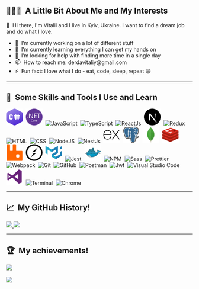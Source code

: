 


<h2> 👨🏻‍💻 &nbsp;A Little Bit About Me and My Interests</h2>
<p>👋 &nbsp;Hi there, I'm Vitalii and I live in Kyiv, Ukraine. I want to find a dream job and do what I love.</p> 

<ul>
  <li> 🔭 &nbsp;I’m currently working on a lot of different stuff</li>
  <li> 🌱 &nbsp;I’m currently learning everything I can get my hands on</li>
  <li> 🤔 &nbsp;I’m looking for help with finding more time in a single day</li>
  <li> 📫 &nbsp;How to reach me: derdavitaliy@gmail.com</li>
  <li> ⚡ &nbsp;Fun fact: I love what I do - eat, code, sleep, repeat 😄</li>
</ul>

---

<h2> 🚀 &nbsp;Some Skills and Tools I Use and Learn</h2>
<p align="left">
  <img src="https://raw.githubusercontent.com/gilbarbara/logos/master/logos/c-sharp.svg" alt="C-sharp" width="45" height="45" />&nbsp;
  <img src="https://raw.githubusercontent.com/devicons/devicon/master/icons/dotnetcore/dotnetcore-original.svg" alt="Dotnet" width="45" height="45" />&nbsp;
  <img src="https://raw.githubusercontent.com/gilbarbara/logos/master/logos/javascript.svg" alt="JavaScript" width="45" height="45" />&nbsp;
  <img src="https://raw.githubusercontent.com/gilbarbara/logos/master/logos/typescript-icon.svg" alt="TypeScript" width="45" height="45" />&nbsp;
  <img src="https://raw.githubusercontent.com/gilbarbara/logos/master/logos/react.svg" alt="ReactJs" width="45" height="45" />&nbsp;
  <img src="https://raw.githubusercontent.com/devicons/devicon/master/icons/nextjs/nextjs-original.svg" alt="NextJs" width="45" height="45" />&nbsp;
  <img src="https://raw.githubusercontent.com/gilbarbara/logos/master/logos/redux.svg" alt="Redux" width="45" height="45" />&nbsp;
  <img src="https://raw.githubusercontent.com/gilbarbara/logos/master/logos/html-5.svg" alt="HTML" width="45" height="45" />&nbsp;
  <img src="https://raw.githubusercontent.com/gilbarbara/logos/master/logos/css-3.svg" alt="CSS" width="45" height="45" />&nbsp;
  <img src="https://raw.githubusercontent.com/gilbarbara/logos/master/logos/nodejs-icon.svg" alt="NodeJS" width="45" height="45" />&nbsp;
  <img src="https://raw.githubusercontent.com/gilbarbara/logos/master/logos/nestjs.svg" alt="NestJs" width="45" height="45" />&nbsp;
  <img src="https://raw.githubusercontent.com/devicons/devicon/master/icons/express/express-original.svg" alt="ExpressJS" width="45" height="45" />&nbsp;
  <img src="https://raw.githubusercontent.com/devicons/devicon/master/icons/postgresql/postgresql-original.svg" awidth="45" height="45" />&nbsp;
  <img src="https://raw.githubusercontent.com/devicons/devicon/master/icons/mongodb/mongodb-original.svg" alt="MongoDB" width="45" height="45" />&nbsp;
  <img src="https://raw.githubusercontent.com/devicons/devicon/master/icons/redis/redis-original.svg" alt="Redis" width="45" height="45" />&nbsp;
  <img src="https://raw.githubusercontent.com/devicons/devicon/master/icons/rabbitmq/rabbitmq-original.svg" alt="RabbitMQ" width="45" height="45" />&nbsp;
  <img src="https://raw.githubusercontent.com/devicons/devicon/master/icons/socketio/socketio-original.svg" alt="SocketIO" width="45" height="45" />&nbsp;
  <img src="https://raw.githubusercontent.com/devicons/devicon/master/icons/materialui/materialui-original.svg" alt="Mui" width="45" height="45" />&nbsp;
  <img src="https://raw.githubusercontent.com/gilbarbara/logos/main/logos/jest.svg" alt="Jest" width="45" height="45" />&nbsp;
  <img src="https://raw.githubusercontent.com/devicons/devicon/master/icons/docker/docker-original.svg" width="45" height="45" />&nbsp;
  <img src="https://raw.githubusercontent.com/gilbarbara/logos/master/logos/npm.svg" alt="NPM" width="45" height="45" />&nbsp;
  <img src="https://raw.githubusercontent.com/gilbarbara/logos/master/logos/sass.svg" alt="Sass" width="45" height="45" />&nbsp;
  <img src="https://raw.githubusercontent.com/gilbarbara/logos/master/logos/prettier.svg" alt="Prettier" width="45" height="45" />&nbsp;
  <img src="https://raw.githubusercontent.com/gilbarbara/logos/master/logos/webpack.svg" alt="Webpack" width="45" height="45" />&nbsp;
  <img src="https://raw.githubusercontent.com/gilbarbara/logos/master/logos/git-icon.svg" alt="Git" width="45" height="45" />&nbsp;
  <img src="https://raw.githubusercontent.com/gilbarbara/logos/master/logos/github-icon.svg" alt="GitHub" width="45" height="45" />&nbsp;
  <img src="https://raw.githubusercontent.com/gilbarbara/logos/master/logos/postman-icon.svg" alt="Postman" width="45" height="45" />&nbsp;
  <img src="https://raw.githubusercontent.com/gilbarbara/logos/master/logos/jwt-icon.svg" alt="Jwt" width="45" height="45" />&nbsp;
  <img src="https://raw.githubusercontent.com/gilbarbara/logos/master/logos/visual-studio-code.svg" alt="Visual Studio Code" width="45" height="45" />&nbsp;
  <img src="https://raw.githubusercontent.com/gilbarbara/logos/master/logos/visual-studio.svg" alt="Visual Studio" width="45" height="45" />&nbsp;
  <img src="https://raw.githubusercontent.com/gilbarbara/logos/main/logos/terminal.svg" alt="Terminal" width="45" height="45" />&nbsp;
  <img src="https://raw.githubusercontent.com/gilbarbara/logos/main/logos/chrome.svg" alt="Chrome" width="45" height="45" />&nbsp;
</p>

---

<h2> 📈 &nbsp;My GitHub History!</h2>
<a href="https://github.com/cross-development">
  <img height="180em" src="https://github-readme-stats.vercel.app/api?username=cross-development&show_icons=true&count_private=true" />
  <img height="180em" src="https://github-readme-stats.vercel.app/api/top-langs/?username=cross-development&layout=compact" />
</a>

---

<h2> 🏆 &nbsp;My achievements!</h2>
<a href="https://github.com/cross-development/github-profile-trophy">
  <img src="https://github-profile-trophy.vercel.app/?username=cross-development&row=1&column=7&margin-w=4" />
</a>

<p align="left">
  <img src="https://capsule-render.vercel.app/api?type=waving&color=gradient&height=100&section=footer"/>
</p>

